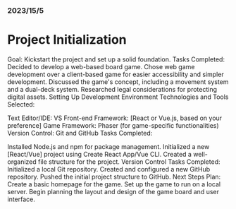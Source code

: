 ### 2023/15/5 

# Project Initialization
Goal: Kickstart the project and set up a solid foundation.
Tasks Completed:
Decided to develop a web-based board game.
Chose web game development over a client-based game for easier accessibility and simpler development.
Discussed the game's concept, including a movement system and a dual-deck system.
Researched legal considerations for protecting digital assets.
Setting Up Development Environment
Technologies and Tools Selected:

Text Editor/IDE: VS
Front-end Framework: [React or Vue.js, based on your preference]
Game Framework: Phaser (for game-specific functionalities)
Version Control: Git and GitHub
Tasks Completed:

Installed Node.js and npm for package management.
Initialized a new [React/Vue] project using Create React App/Vue CLI.
Created a well-organized file structure for the project.
Version Control
Tasks Completed:
Initialized a local Git repository.
Created and configured a new GitHub repository.
Pushed the initial project structure to GitHub.
Next Steps
Plan:
Create a basic homepage for the game.
Set up the game to run on a local server.
Begin planning the layout and design of the game board and user interface.

